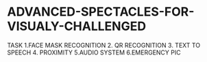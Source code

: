 # ADVANCED-SPECTACLES-FOR-VISUALY-CHALLENGED
TASK 1.FACE MASK RECOGNITION 2. QR RECOGNITION 3. TEXT TO SPEECH 4. PROXIMITY 5.AUDIO SYSTEM  6.EMERGENCY PIC
